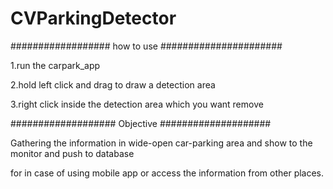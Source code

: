 # CVParkingDetector

################## how to use ######################
 
1.run the carpark_app

2.hold left click and drag to draw a detection area

3.right click inside the detection area which you want remove


################### Objective ####################

Gathering the information in wide-open car-parking area and show to the monitor and push to database

for in case of using mobile app or access the information from other places.
